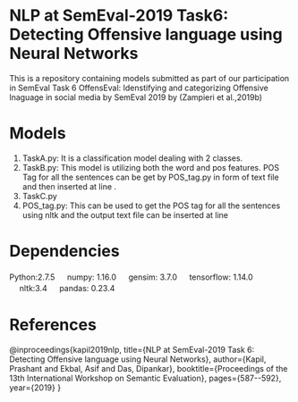 # NLP at SemEval-2019 Task6: Detecting Offensive language using Neural Networks
This is a repository containing models submitted as part of our participation in SemEval Task 6 OffensEval: Idenstifying and categorizing Offensive lnaguage in social media by SemEval 2019 by (Zampieri et al.,2019b)

# Models
1. TaskA.py: It is a classification model dealing with 2 classes.
2. TaskB.py: This model is utilizing both the word and pos features. POS Tag for all the sentences can be get by POS_tag.py in form of text file and then inserted at line . 
3. TaskC.py
4. POS_tag.py: This can be used to get the POS tag for all the sentences using nltk and the output text file can be inserted at line 

# Dependencies
Python:2.7.5 &#12288;
numpy: 1.16.0 &#12288;
gensim: 3.7.0 &#12288;
tensorflow: 1.14.0 &#12288;
nltk:3.4 &#12288;
pandas: 0.23.4 &#12288;






# References
@inproceedings{kapil2019nlp,
  title={NLP at SemEval-2019 Task 6: Detecting Offensive language using Neural Networks},
  author={Kapil, Prashant and Ekbal, Asif and Das, Dipankar},
  booktitle={Proceedings of the 13th International Workshop on Semantic Evaluation},
  pages={587--592},
  year={2019}
}
